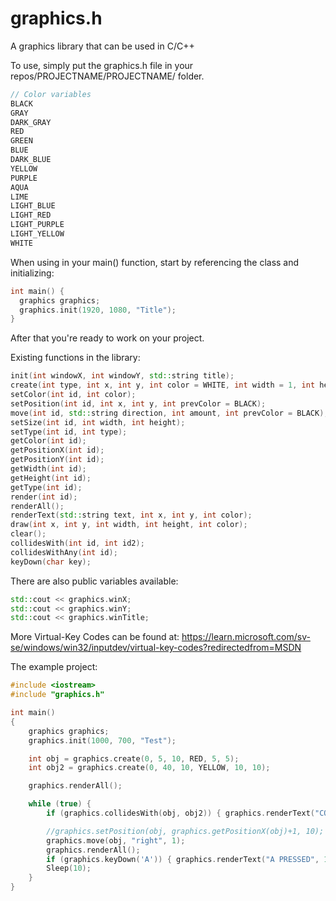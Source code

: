 # graphics.h
A graphics library that can be used in C/C++

To use, simply put the graphics.h file in your repos/PROJECTNAME/PROJECTNAME/ folder.

```cpp
// Color variables
BLACK
GRAY
DARK_GRAY
RED
GREEN
BLUE
DARK_BLUE
YELLOW
PURPLE
AQUA
LIME
LIGHT_BLUE
LIGHT_RED 
LIGHT_PURPLE
LIGHT_YELLOW
WHITE
```


When using in your main() function, start by referencing the class and initializing:

```cpp
int main() {
  graphics graphics;
  graphics.init(1920, 1080, "Title");
}
```
After that you're ready to work on your project.

Existing functions in the library:

```cpp
init(int windowX, int windowY, std::string title);
create(int type, int x, int y, int color = WHITE, int width = 1, int height = 1); // As of right now, the only type existing is 0, and it's a rectangle.
setColor(int id, int color);
setPosition(int id, int x, int y, int prevColor = BLACK);
move(int id, std::string direction, int amount, int prevColor = BLACK);
setSize(int id, int width, int height);
setType(int id, int type);
getColor(int id);
getPositionX(int id);
getPositionY(int id);
getWidth(int id);
getHeight(int id);
getType(int id);
render(int id);
renderAll();
renderText(std::string text, int x, int y, int color);
draw(int x, int y, int width, int height, int color);
clear();
collidesWith(int id, int id2);
collidesWithAny(int id);
keyDown(char key);
```

There are also public variables available:

```cpp
std::cout << graphics.winX;
std::cout << graphics.winY;
std::cout << graphics.winTitle;
```

More Virtual-Key Codes can be found at: https://learn.microsoft.com/sv-se/windows/win32/inputdev/virtual-key-codes?redirectedfrom=MSDN

The example project:

```cpp
#include <iostream>
#include "graphics.h"

int main()
{
    graphics graphics;
    graphics.init(1000, 700, "Test");

    int obj = graphics.create(0, 5, 10, RED, 5, 5);
    int obj2 = graphics.create(0, 40, 10, YELLOW, 10, 10);

    graphics.renderAll();

    while (true) {
        if (graphics.collidesWith(obj, obj2)) { graphics.renderText("COLLIDES", 0, 0, 10); };

        //graphics.setPosition(obj, graphics.getPositionX(obj)+1, 10);
        graphics.move(obj, "right", 1);
        graphics.renderAll();
        if (graphics.keyDown('A')) { graphics.renderText("A PRESSED", 10, 10, 9); }
        Sleep(10);
    }
}
```

